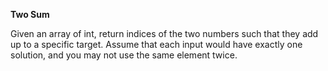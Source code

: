 **Two Sum**

Given an array of int, return indices of the two numbers such that they add up to a specific target. Assume that each input would have exactly one solution, and you may not use the same element twice.

